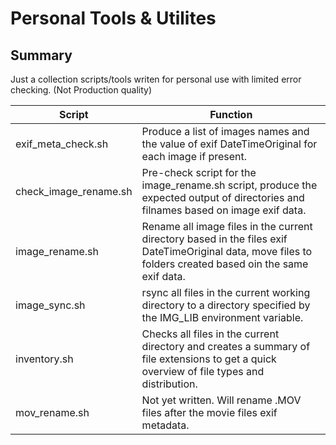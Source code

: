 # Personal Tools & Utilites
## Summary

Just a collection scripts/tools writen for personal use with limited error checking. (Not Production quality)

Script | Function
------ | --------
exif_meta_check.sh | Produce a list of images names and the value of exif DateTimeOriginal for each image if present.
check_image_rename.sh | Pre-check script for the image_rename.sh script, produce the expected output of directories and filnames based on image exif data.
image_rename.sh | Rename all image files in the current directory based in the files exif DateTimeOriginal data, move files to folders created based oin the same exif data.
image_sync.sh | rsync all files in the current working directory to a directory specified by the IMG_LIB environment variable.
inventory.sh | Checks all files in the current directory and creates a summary of file extensions to get a quick overview of file types and distribution.
mov_rename.sh | Not yet written. Will rename .MOV files after the movie files exif metadata.
